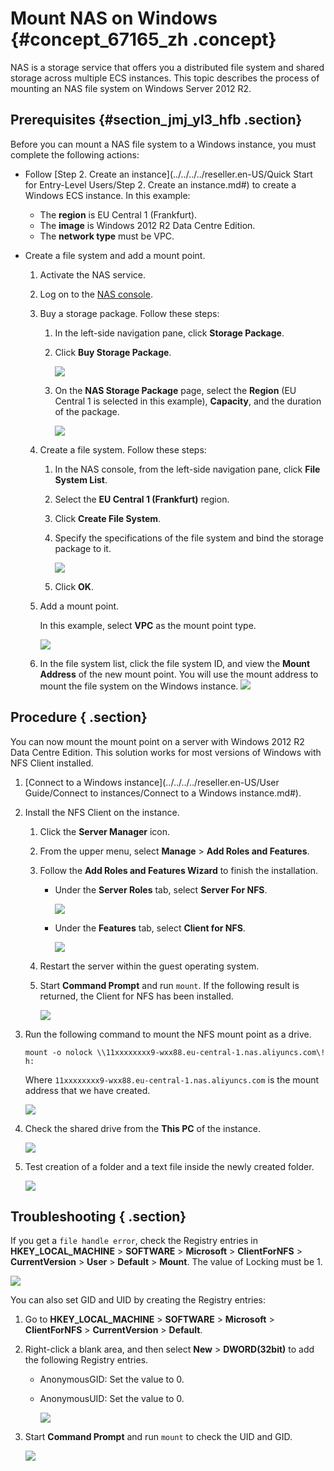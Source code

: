 # Mount NAS on Windows {#concept_67165_zh .concept}

NAS is a storage service that offers you a distributed file system and shared storage across multiple ECS instances. This topic describes the process of mounting an NAS file system on Windows Server 2012 R2.

## Prerequisites {#section_jmj_yl3_hfb .section}

Before you can mount a NAS file system to a Windows instance, you must complete the following actions:

-   Follow [Step 2. Create an instance](../../../../reseller.en-US/Quick Start for Entry-Level Users/Step 2. Create an instance.md#) to create a Windows ECS instance. In this example:

    -   The **region** is EU Central 1 \(Frankfurt\).
    -   The **image** is Windows 2012 R2 Data Centre Edition.
    -   The **network type** must be VPC.
-   Create a file system and add a mount point.

    1.  Activate the NAS service.

    2.  Log on to the [NAS console](partners-intl.console.aliyun.com/#/nas).

    3.  Buy a storage package. Follow these steps:

        1.  In the left-side navigation pane, click **Storage Package**.

        2.  Click **Buy Storage Package**.

            ![](http://static-aliyun-doc.oss-cn-hangzhou.aliyuncs.com/assets/img/18709/153960895213170_en-US.png)

        3.  On the **NAS Storage Package** page, select the **Region** \(EU Central 1 is selected in this example\), **Capacity**, and the duration of the package.

            ![](http://static-aliyun-doc.oss-cn-hangzhou.aliyuncs.com/assets/img/18709/153960895213171_en-US.png)

    4.  Create a file system. Follow these steps:

        1.  In the NAS console, from the left-side navigation pane, click **File System List**.
        2.  Select the **EU Central 1 \(Frankfurt\)** region.
        3.  Click **Create File System**.
        4.  Specify the specifications of the file system and bind the storage package to it.

            ![](http://static-aliyun-doc.oss-cn-hangzhou.aliyuncs.com/assets/img/18709/153960895213172_en-US.png)

        5.  Click **OK**.
    5.  Add a mount point.

        In this example, select **VPC** as the mount point type.

        ![](http://static-aliyun-doc.oss-cn-hangzhou.aliyuncs.com/assets/img/18709/153960895213173_en-US.png)

    6.  In the file system list, click the file system ID, and view the **Mount Address** of the new mount point. You will use the mount address to mount the file system on the Windows instance. ![](http://static-aliyun-doc.oss-cn-hangzhou.aliyuncs.com/assets/img/18709/153960895213174_en-US.png) 

## Procedure { .section}

You can now mount the mount point on a server with Windows 2012 R2 Data Centre Edition. This solution works for most versions of Windows with NFS Client installed.

1.  [Connect to a Windows instance](../../../../reseller.en-US/User Guide/Connect to instances/Connect to a Windows instance.md#).

2.  Install the NFS Client on the instance.

    1.  Click the **Server Manager** icon.

    2.  From the upper menu, select **Manage** \> **Add Roles and Features**.

    3.  Follow the **Add Roles and Features Wizard** to finish the installation.

        -   Under the **Server Roles** tab, select **Server For NFS**.

            ![](http://static-aliyun-doc.oss-cn-hangzhou.aliyuncs.com/assets/img/18709/153960895213175_en-US.png)

        -   Under the **Features** tab, select **Client for NFS**.

            ![](http://static-aliyun-doc.oss-cn-hangzhou.aliyuncs.com/assets/img/18709/153960895313176_en-US.png)

    4.  Restart the server within the guest operating system.

    5.  Start **Command Prompt** and run `mount`. If the following result is returned, the Client for NFS has been installed.

        ![](http://static-aliyun-doc.oss-cn-hangzhou.aliyuncs.com/assets/img/18709/153960895313177_en-US.png)

3.  Run the following command to mount the NFS mount point as a drive.

    ```
    mount -o nolock \\11xxxxxxxx9-wxx88.eu-central-1.nas.aliyuncs.com\! h:
    
    ```

    Where `11xxxxxxxx9-wxx88.eu-central-1.nas.aliyuncs.com` is the mount address that we have created.

    ![](http://static-aliyun-doc.oss-cn-hangzhou.aliyuncs.com/assets/img/18709/153960895313178_en-US.png)

4.  Check the shared drive from the **This PC** of the instance.

    ![](http://static-aliyun-doc.oss-cn-hangzhou.aliyuncs.com/assets/img/18709/153960895313179_en-US.png)

5.  Test creation of a folder and a text file inside the newly created folder.

    ![](http://static-aliyun-doc.oss-cn-hangzhou.aliyuncs.com/assets/img/18709/153960895313180_en-US.png)


## Troubleshooting { .section}

If you get a `file handle error`, check the Registry entries in **HKEY\_LOCAL\_MACHINE** \> **SOFTWARE** \> **Microsoft** \> **ClientForNFS** \> **CurrentVersion** \> **User** \> **Default** \> **Mount**. The value of Locking must be 1.

![](http://static-aliyun-doc.oss-cn-hangzhou.aliyuncs.com/assets/img/18709/153960895413752_en-US.png)

You can also set GID and UID by creating the Registry entries:

1.  Go to **HKEY\_LOCAL\_MACHINE** \> **SOFTWARE** \> **Microsoft** \> **ClientForNFS** \> **CurrentVersion** \> **Default**.

2.  Right-click a blank area, and then select **New** \> **DWORD\(32bit\)** to add the following Registry entries.

    -   AnonymousGID: Set the value to 0.
    -   AnonymousUID: Set the value to 0.

        ![](http://static-aliyun-doc.oss-cn-hangzhou.aliyuncs.com/assets/img/18709/153960895413753_en-US.png)

3.  Start **Command Prompt** and run `mount` to check the UID and GID.

    ![](http://static-aliyun-doc.oss-cn-hangzhou.aliyuncs.com/assets/img/18709/153960895413754_en-US.png)


